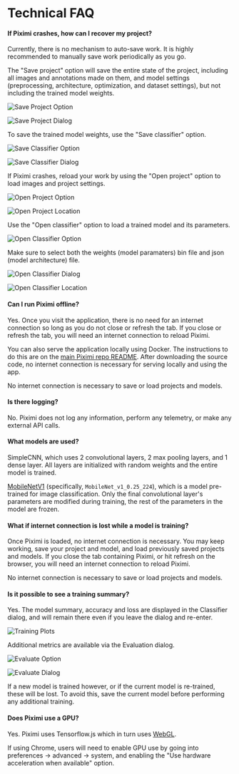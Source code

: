 # Technical FAQ

#### If Piximi crashes, how can I recover my project?

Currently, there is no mechanism to auto-save work. It is highly recommended to manually save work periodically as you go.

The "Save project" option will save the entire state of the project, including all images and annotations made on them, and model settings (preprocessing, architecture, optimization, and dataset settings), but not including the trained model weights.

![Save Project Option](./img/save_project_1.png)

![Save Project Dialog](./img/save_project_2.png)

To save the trained model weights, use the "Save classifier" option.

![Save Classifier Option](./img/save_classifier_1.png)

![Save Classifier Dialog](./img/save_classifier_2.png)

If Piximi crashes, reload your work by using the "Open project" option to load images and project settings.

![Open Project Option](./img/open_project_1.png)

![Open Project Location](./img/open_project_2.png)

Use the "Open classifier" option to load a trained model and its parameters.

![Open Classifier Option](./img/open_classifier_1.png)

Make sure to select both the weights (model paramaters) bin file and json (model architecture) file.

![Open Classifier Dialog](./img/open_classifier_2.png)

![Open Classifier Location](./img/open_classifier_3.png)

#### Can I run Piximi offline?

Yes. Once you visit the application, there is no need for an internet connection so long as you do not close or refresh the tab. If you close or refresh the tab, you will need an internet connection to reload Piximi.

You can also serve the application locally using Docker. The instructions to do this are on the [main Piximi repo README](https://github.com/piximi/piximi#docker). After downloading the source code, no internet connection is necessary for serving locally and using the app.

No internet connection is necessary to save or load projects and models.

#### Is there logging?

No. Piximi does not log any information, perform any telemetry, or make any external API calls.

#### What models are used?

SimpleCNN, which uses 2 convolutional layers, 2 max pooling layers, and 1 dense layer. All layers are initialized with random weights and the entire model is trained.

[MobileNetV1](https://github.com/tensorflow/models/blob/master/research/slim/nets/mobilenet_v1.md) (specifically, `MobileNet_v1_0.25_224`), which is a model pre-trained for image classification. Only the final convolutional layer's parameters are modified during training, the rest of the parameters in the model are frozen.

#### What if internet connection is lost while a model is training?

Once Piximi is loaded, no internet connection is necessary. You may keep working, save your project and model, and load previously saved projects and models. If you close the tab containing Piximi, or hit refresh on the browser, you will need an internet connection to reload Piximi.

No internet connection is necessary to save or load projects and models.

#### Is it possible to see a training summary?

Yes. The model summary, accuracy and loss are displayed in the Classifier dialog, and will remain there even if you leave the dialog and re-enter.

![Training Plots](./img/training_plots.png)

Additional metrics are available via the Evaluation dialog.

![Evaluate Option](./img/evaluate_option.png)

![Evaluate Dialog](./img/evaluate_dialog.png)

If a new model is trained however, or if the current model is re-trained, these will be lost. To avoid this, save the current model before performing any additional training.

#### Does Piximi use a GPU?

Yes. Piximi uses Tensorflow.js which in turn uses [WebGL](https://en.wikipedia.org/wiki/WebGL).

If using Chrome, users will need to enable GPU use by going into preferences -> advanced -> system, and enabling the "Use hardware acceleration when available" option.